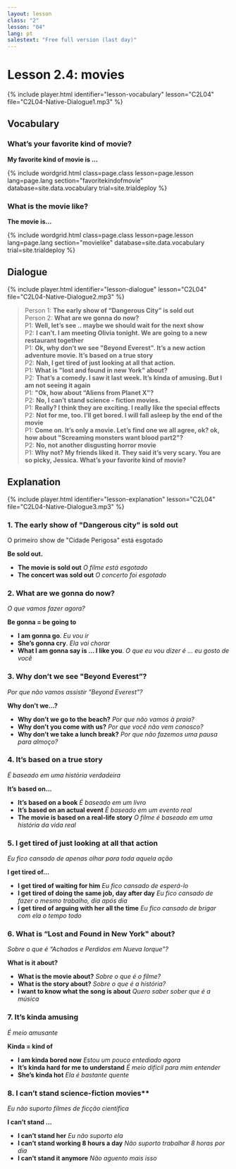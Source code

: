```yaml
---
layout: lesson
class: "2"
lesson: "04"
lang: pt
salestext: "Free full version (last day)"
---
```


# Lesson 2.4: movies

{% include player.html identifier="lesson-vocabulary" lesson="C2L04" file="C2L04-Native-Dialogue1.mp3" %}


## Vocabulary

### What’s your favorite kind of movie?

**My favorite kind of movie is ...**

{% include wordgrid.html 
		class=page.class 
		lesson=page.lesson 
		lang=page.lang
		section="favoritekindofmovie"
		database=site.data.vocabulary 
		trial=site.trialdeploy %}
		

### What is the movie like?

**The movie is...**

{% include wordgrid.html 
		class=page.class 
		lesson=page.lesson 
		lang=page.lang
		section="movielike"
		database=site.data.vocabulary 
		trial=site.trialdeploy %}
		
	
## Dialogue

{% include player.html identifier="lesson-dialogue" lesson="C2L04" file="C2L04-Native-Dialogue2.mp3" %}


> Person 1: **The early show of “Dangerous City” is sold out**  
> Person 2: **What are we gonna do now?**  
> P1: **Well, let’s see .. maybe we should wait for the next show**  
> P2: **I can’t. I am meeting Olivia tonight. We are going to a new restaurant together**  
> P1: **Ok, why don’t we see "Beyond Everest". It’s a new action adventure movie. It’s based on a true story**  
> P2: **Nah, I get tired of just looking at all that action.**  
> P1: **What is "lost and found in new York" about?**  
> P2: **That’s a comedy. I saw it last week. It’s kinda of amusing. But I am not seeing it again**  
> P1: **"Ok, how about “Aliens from Planet X"?**  
> P2: **No, I can’t stand science - fiction movies.**  
> P1: **Really? I think they are exciting. I really like the special effects**  
> P2: **Not for me, too. I’ll get bored. I will fall asleep by the end of the movie**  
> P1: **Come on. It’s only a movie. Let’s find one we all agree, ok? ok, how about "Screaming monsters want blood part2"?**  
> P2: **No, not another disgusting horror movie**  
> P1: **Why not? My friends liked it. They said it’s very scary. You are so picky, Jessica. What’s your favorite kind of movie?**  

## Explanation

{% include player.html identifier="lesson-explanation" lesson="C2L04" file="C2L04-Native-Dialogue3.mp3" %}

### 1. The early show of "Dangerous city" is sold out

O primeiro show de "Cidade Perigosa" está esgotado 

**Be sold out.**

- **The movie is sold out** *O filme está esgotado*
- **The concert was sold out** *O concerto foi esgotado*

### 2. What are we gonna do now?

*O que vamos fazer agora?*

**Be gonna = be going to** 

- **I am gonna go**. *Eu vou ir*
- **She’s gonna cry**. *Ela vai chorar*
- **What I am gonna say is … I like you**. *O que eu vou dizer é ... eu gosto de você* 

### 3. Why don’t we see "Beyond Everest”?

*Por que não vamos assistir "Beyond Everest"?*

**Why don’t we…?**

- **Why don’t we go to the beach?** *Por que não vamos à praia?*
- **Why don’t you come with us?** *Por que você não vem conosco?*
- **Why don’t we take a lunch break?** *Por que não fazemos uma pausa para almoço?*

### 4.  It’s based on a true story

*É baseado em uma história verdadeira*

**It’s based on…**

- **It’s based on a book** *É baseado em um livro*
- **It’s based on an actual event** *É baseado em um evento real*
- **The movie is based on a real-life story** *O filme é baseado em uma história da vida real*

### 5.  I get tired of just looking at all that action

*Eu fico cansado de apenas olhar para toda aquela ação*

**I get tired of…**

- **I get tired of waiting for him** *Eu fico cansado de esperá-lo*
- **I get tired of doing the same job, day after day** *Eu fico cansado de fazer o mesmo trabalho, dia após dia*
- **I get tired of arguing with her all the time** *Eu fico cansado de brigar com ela o tempo todo*

### 6. What is “Lost and Found in New York" about?

*Sobre o que é “Achados e Perdidos em Nueva Iorque”?*

**What is it about?**

- **What is the movie about?** *Sobre o que é o filme?*
- **What is the story about?** *Sobre o que é a história?*
- **I want to know what the song is about** *Quero saber sober que é a música*


### 7. It’s kinda amusing

*É meio amusante*

**Kinda = kind of**

- **I am kinda bored now** *Estou um pouco entediado agora*
- **It’s kinda hard for me to understand** *É meio difícil para mim entender*
- **She’s kinda hot** *Ela é bastante quente*

### 8. I can’t stand science-fiction movies**

*Eu não suporto filmes de ficção científica*

**I can’t stand …**

- **I can’t stand her** *Eu não suporto ela*
- **I can’t stand working 8 hours a day** *Não suporto trabalhar 8 horas por dia*
- **I can’t stand it anymore** *Não aguento mais isso*

 
